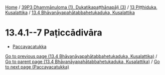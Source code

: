 
[Home](/) / [39P3 Dhammānuloma (1), Dukatikapaṭṭhānapāḷi (3)](../...md) / [13 Piṭṭhiduka, Kusalattika](...md) / [13.4 Bhāvanāyapahātabbahetukaduka, Kusalattika](../39P3/13/13.4.md)

# 13.4.1--7 Paṭiccādivāra

* [Paccayacatukka](13.4.1--7/Paccayacatukka.md)

[Go to previous page (13.4 Bhāvanāyapahātabbahetukaduka, Kusalattika)](../39P3/13/13.4.md) / [Go to parent page (13.4 Bhāvanāyapahātabbahetukaduka, Kusalattika)](../39P3/13/13.4.md) / [Go to next page (Paccayacatukka)](13.4.1--7/Paccayacatukka.md)



